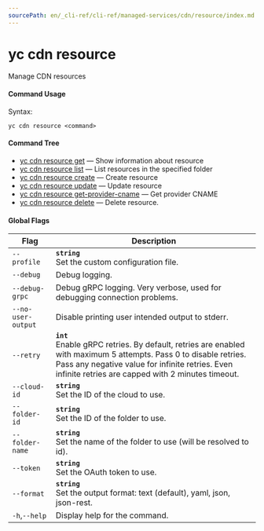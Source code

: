 ```yaml
---
sourcePath: en/_cli-ref/cli-ref/managed-services/cdn/resource/index.md
---
```

# yc cdn resource

Manage CDN resources

#### Command Usage

Syntax: 

`yc cdn resource <command>`

#### Command Tree

- [yc cdn resource get](get.md) — Show information about resource
- [yc cdn resource list](list.md) — List resources in the specified folder
- [yc cdn resource create](create.md) — Create resource
- [yc cdn resource update](update.md) — Update resource
- [yc cdn resource get-provider-cname](get-provider-cname.md) — Get provider CNAME
- [yc cdn resource delete](delete.md) — Delete resource.

#### Global Flags

| Flag | Description |
|----|----|
|`--profile`|<b>`string`</b><br/>Set the custom configuration file.|
|`--debug`|Debug logging.|
|`--debug-grpc`|Debug gRPC logging. Very verbose, used for debugging connection problems.|
|`--no-user-output`|Disable printing user intended output to stderr.|
|`--retry`|<b>`int`</b><br/>Enable gRPC retries. By default, retries are enabled with maximum 5 attempts. Pass 0 to disable retries. Pass any negative value for infinite retries. Even infinite retries are capped with 2 minutes timeout.|
|`--cloud-id`|<b>`string`</b><br/>Set the ID of the cloud to use.|
|`--folder-id`|<b>`string`</b><br/>Set the ID of the folder to use.|
|`--folder-name`|<b>`string`</b><br/>Set the name of the folder to use (will be resolved to id).|
|`--token`|<b>`string`</b><br/>Set the OAuth token to use.|
|`--format`|<b>`string`</b><br/>Set the output format: text (default), yaml, json, json-rest.|
|`-h`,`--help`|Display help for the command.|
